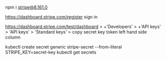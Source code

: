 
npm i stripe@8.161.0

https://dashboard.stripe.com/register
sign in

https://dashboard.stripe.com/test/dashboard > +'Developers' > +'API keys' > 
    'API keys' > 'Standard keys' > copy secret key token
left hand side column 

kubectl create secret generic stripe-secret --from-literal STRIPE_KEY=secret-key
kubectl get secrets

